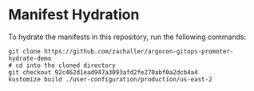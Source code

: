 # Manifest Hydration

To hydrate the manifests in this repository, run the following commands:

```shell
git clone https://github.com/zachaller/argocon-gitops-promoter-hydrate-demo
# cd into the cloned directory
git checkout 92c462d1ead947a3093afd2fe270abf0a2dcb4a4
kustomize build ./user-configuration/production/us-east-2
```
